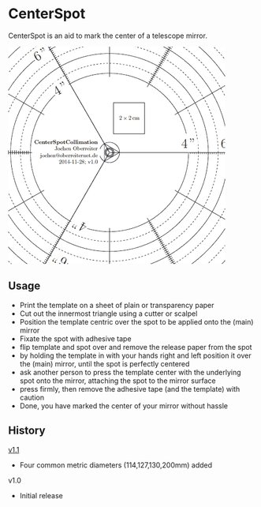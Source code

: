CenterSpot
==========

CenterSpot is an aid to mark the center of a telescope mirror.

![Detail](/doc/CenterSpotTemplate_detail.gif)

Usage
-----
- Print the template on a sheet of plain or transparency paper
- Cut out the innermost triangle using a cutter or scalpel
- Position the template centric over the spot to be applied onto the (main) mirror
- Fixate the spot with adhesive tape
- flip template and spot over and remove the release paper from the spot
- by holding the template in with your hands right and left position it over the
  (main) mirror, until the spot is perfectly centered
- ask another person to press the template center with the underlying spot onto the mirror,
  attaching the spot to the mirror surface
- press firmly, then remove the adhesive tape (and the template) with caution
- Done, you have marked the center of your mirror without hassle


History
-------
[v1.1](https://github.com/joberreiter/CenterSpot/releases/tag/v1.1)
- Four common metric diameters (114,127,130,200mm) added

v1.0
- Initial release
